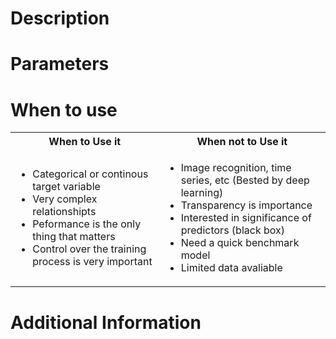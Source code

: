 # Description

# Parameters

# When to use


<table>
<tr>
<th> When to Use it </th>
<th> When not to Use it </th>
</tr>
<tr>
<td>

 - Categorical or continous target variable
 - Very complex relationshipts
 - Peformance is the only thing that matters
 - Control over the training process is very important

</td>
<td>

 - Image recognition, time series, etc (Bested by deep learning)
 - Transparency is importance
 - Interested in significance of predictors (black box)
 - Need a quick benchmark model
 - Limited data avaliable

</td>
</tr>
</table>

# Additional Information